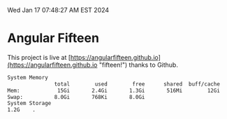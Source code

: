 Wed Jan 17 07:48:27 AM EST 2024

# Angular Fifteen


This project is live at [https://angularfifteen.github.io](https://angularfifteen.github.io "fifteen!") thanks to Github.

```bash
System Memory
               total        used        free      shared  buff/cache   available
Mem:            15Gi       2.4Gi       1.3Gi       516Mi        12Gi        12Gi
Swap:          8.0Gi       768Ki       8.0Gi
System Storage
1.2G	.
```
```bash

